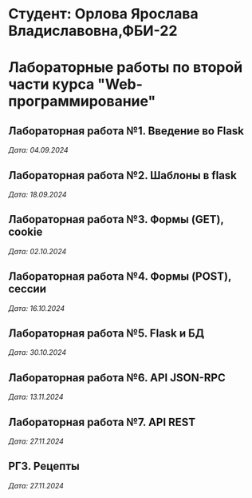 # Студент: Орлова Ярослава Владиславовна,ФБИ-22

# Лабораторные работы по второй части курса "Web-программирование"

## Лабораторная работа №1. Введение во Flask

*Дата: 04.09.2024*

## Лабораторная работа №2. Шаблоны в flask

*Дата: 18.09.2024*

## Лабораторная работа №3. Формы (GET), cookie

*Дата: 02.10.2024*

## Лабораторная работа №4. Формы (POST), сессии

*Дата: 16.10.2024*

## Лабораторная работа №5. Flask и БД

*Дата: 30.10.2024*

## Лабораторная работа №6.  API JSON-RPC

*Дата: 13.11.2024*

## Лабораторная работа №7.   API REST

*Дата: 27.11.2024*

## РГЗ. Рецепты

*Дата: 27.11.2024*